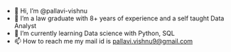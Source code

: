 - 👋 Hi, I’m @pallavi-vishnu
- 👀 I’m a law graduate with 8+ years of experience and a self taught Data Analyst
- 🌱 I’m currently learning  Data science with Python, SQL
- 📫 How to reach me my mail id is pallavi.vishnu9@gmail.com

<!---
pallavi-vishnu/pallavi-vishnu is a ✨ special ✨ repository because its `README.md` (this file) appears on your GitHub profile.
You can click the Preview link to take a look at your changes.
--->
